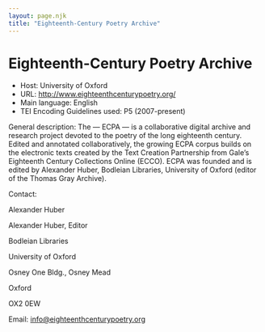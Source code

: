 ```yaml
---
layout: page.njk
title: "Eighteenth-Century Poetry Archive"
---
```

# Eighteenth-Century Poetry Archive




* Host: University of Oxford
* URL: <http://www.eighteenthcenturypoetry.org/>
* Main language: English
* TEI Encoding Guidelines used: P5 (2007-present)



General description: The — ECPA — is a collaborative digital archive and research project devoted to
 the poetry of the long eighteenth century. Edited and annotated collaboratively, the
 growing ECPA corpus builds on the electronic texts created by the Text Creation Partnership
 from Gale’s Eighteenth Century Collections Online (ECCO). ECPA was founded and is
 edited by Alexander Huber, Bodleian Libraries, University of Oxford (editor of the
 Thomas Gray Archive).



Contact:
 



Alexander Huber




 Alexander Huber, Editor
 
 Bodleian Libraries
 
 University of Oxford
 
 Osney One Bldg., Osney Mead
 
 Oxford
 
 OX2 0EW
 



Email: [info@eighteenthcenturypoetry.org](mailto:info@eighteenthcenturypoetry.org)





